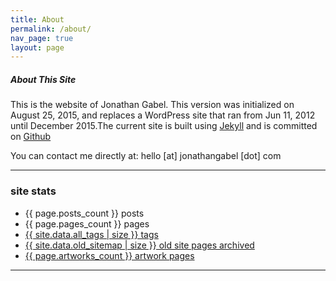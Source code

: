 ```yaml
---
title: About
permalink: /about/
nav_page: true
layout: page
---
```


##### About This Site

This is the website of Jonathan Gabel. This version was initialized on August 25, 2015, and replaces a WordPress site that ran from Jun 11, 2012 until December 2015.The current site is built using [Jekyll](http://jekyllrb.com/) and is committed on [Github](https://github.com/josankapo)

You can contact me directly at: hello [at] jonathangabel [dot] com

---

### site stats

  * {{ page.posts_count }} posts
  * {{ page.pages_count }} pages
  * [{{ site.data.all_tags | size }} tags](/tags/)
  * [{{ site.data.old_sitemap | size }} old site pages archived](/archive/2012)
  * [{{ page.artworks_count }} artwork pages](/artworks)

---
